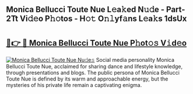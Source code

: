 ## Monica Bellucci Toute Nue L𝚎a𝚔ed N𝚞𝚍e - Part-2Tt Vi𝚍𝚎o P𝚑𝚘tos - H𝚘𝚝 O𝚗𝚕yf𝚊ns L𝚎a𝚔s 1dsUx

# <h2><a href="http://kf0isgp.oniu.top/?m=Monica+Bellucci+Toute+Nue">🔗👉 🔴 Monica Bellucci Toute Nue P𝚑ot𝚘𝚜 V𝚒d𝚎o</a></h2>

[![Monica Bellucci Toute Nue Nu𝚍e𝚜](https://i.imgur.com/0qMVB7G.gif)](http://kf0isgp.oniu.top/?m=Monica+Bellucci+Toute+Nue)
Social media personality Monica Bellucci Toute Nue, acclaimed for sharing dance and lifestyle knowledge, through presentations and blogs. The public persona of Monica Bellucci Toute Nue is defined by its warm and approachable energy, but the mysteries of his private life remain a captivating enigma.  
